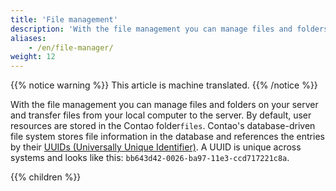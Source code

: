 ```yaml
---
title: 'File management'
description: 'With the file management you can manage files and folders on your server and transfer files from your local computer to the server.'
aliases:
    - /en/file-manager/
weight: 12
---
```


{{% notice warning %}}
This article is machine translated.
{{% /notice %}}

With the file management you can manage files and folders on your server and transfer files from your local computer to the server. By default, user resources are stored in the Contao folder`files`. Contao's database-driven file system stores file information in the database and references the entries by their [UUIDs (Universally Unique Identifier)](https://de.wikipedia.org/wiki/Universally_Unique_Identifier). A UUID is unique across systems and looks like this: `bb643d42-0026-ba97-11e3-ccd717221c8a`.

{{% children %}}
